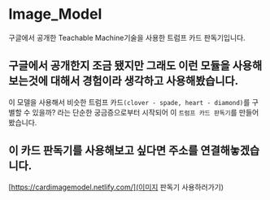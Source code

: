 # Image_Model
구글에서 공개한 Teachable Machine기술을 사용한 트럼프 카드 판독기입니다.

## 구글에서 공개한지 조금 됐지만 그래도 이런 모듈을 사용해보는것에 대해서 경험이라 생각하고 사용해봤습니다.
이 모델을 사용해서 비슷한 트럼프 카드`(clover - spade, heart - diamond)`를 구별할 수 있을까? 라는 단순한 궁금증으로부터 시작되어 이 `트럼프 카드 판독기`를 만들어봤습니다.
## 이 카드 판독기를 사용해보고 싶다면 주소를 연결해놓겠습니다. 
[https://cardimagemodel.netlify.com/](이미지 판독기 사용하러가기)
